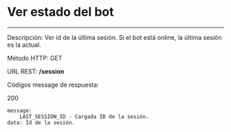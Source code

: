 # Ver estado del bot
___

Descripción: Ver id de la última sesión. Si el bot está online, la última sesión es la actual.

Método HTTP: GET

URL REST: **/session**

Códigos message de respuesta:

200

    message: 
        LAST_SESSION_ID - Cargada ID de la sesión.
    data: Id de la sesión.
	
